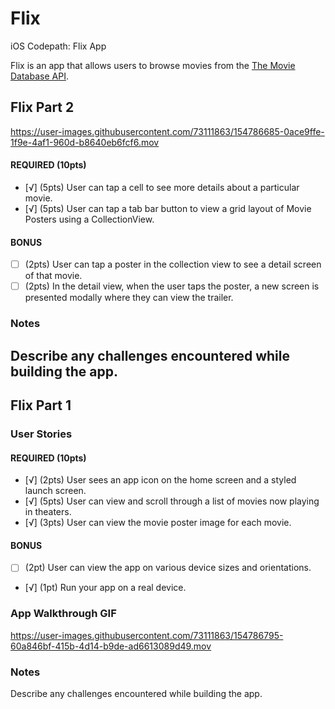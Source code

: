 # Flix
iOS Codepath: Flix App

Flix is an app that allows users to browse movies from the [The Movie Database API](http://docs.themoviedb.apiary.io/#).

## Flix Part 2

https://user-images.githubusercontent.com/73111863/154786685-0ace9ffe-1f9e-4af1-960d-b8640eb6fcf6.mov




#### REQUIRED (10pts)
- [√] (5pts) User can tap a cell to see more details about a particular movie.
- [√] (5pts) User can tap a tab bar button to view a grid layout of Movie Posters using a CollectionView.

#### BONUS
- [ ] (2pts) User can tap a poster in the collection view to see a detail screen of that movie.
- [ ] (2pts) In the detail view, when the user taps the poster, a new screen is presented modally where they can view the trailer.

### Notes
Describe any challenges encountered while building the app.
---

## Flix Part 1

### User Stories

#### REQUIRED (10pts)
- [√] (2pts) User sees an app icon on the home screen and a styled launch screen.
- [√] (5pts) User can view and scroll through a list of movies now playing in theaters.
- [√] (3pts) User can view the movie poster image for each movie.

#### BONUS
- [ ] (2pt) User can view the app on various device sizes and orientations.
- [√] (1pt) Run your app on a real device.

### App Walkthrough GIF


https://user-images.githubusercontent.com/73111863/154786795-60a846bf-415b-4d14-b9de-ad6613089d49.mov



### Notes
Describe any challenges encountered while building the app.
